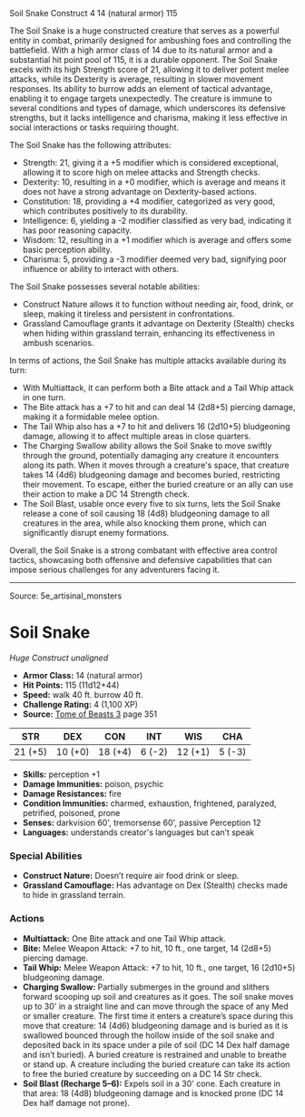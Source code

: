 <MonsterName/>Soil Snake</MonsterName>
<CreatureType/>Construct</CreatureType>
<CR/>4</CR>
<AC/>14 (natural armor)</AC>
<HP/>115</HP>
<summary>The Soil Snake is a huge constructed creature that serves as a powerful entity in combat, primarily designed for ambushing foes and controlling the battlefield. With a high armor class of 14 due to its natural armor and a substantial hit point pool of 115, it is a durable opponent. The Soil Snake excels with its high Strength score of 21, allowing it to deliver potent melee attacks, while its Dexterity is average, resulting in slower movement responses. Its ability to burrow adds an element of tactical advantage, enabling it to engage targets unexpectedly. The creature is immune to several conditions and types of damage, which underscores its defensive strengths, but it lacks intelligence and charisma, making it less effective in social interactions or tasks requiring thought. </summary>

<detail>

The Soil Snake has the following attributes: 
- Strength: 21, giving it a +5 modifier which is considered exceptional, allowing it to score high on melee attacks and Strength checks.
- Dexterity: 10, resulting in a +0 modifier, which is average and means it does not have a strong advantage on Dexterity-based actions.
- Constitution: 18, providing a +4 modifier, categorized as very good, which contributes positively to its durability.
- Intelligence: 6, yielding a -2 modifier classified as very bad, indicating it has poor reasoning capacity.
- Wisdom: 12, resulting in a +1 modifier which is average and offers some basic perception ability.
- Charisma: 5, providing a -3 modifier deemed very bad, signifying poor influence or ability to interact with others.

The Soil Snake possesses several notable abilities:
- Construct Nature allows it to function without needing air, food, drink, or sleep, making it tireless and persistent in confrontations. 
- Grassland Camouflage grants it advantage on Dexterity (Stealth) checks when hiding within grassland terrain, enhancing its effectiveness in ambush scenarios.

In terms of actions, the Soil Snake has multiple attacks available during its turn:
- With Multiattack, it can perform both a Bite attack and a Tail Whip attack in one turn.
- The Bite attack has a +7 to hit and can deal 14 (2d8+5) piercing damage, making it a formidable melee option.
- The Tail Whip also has a +7 to hit and delivers 16 (2d10+5) bludgeoning damage, allowing it to affect multiple areas in close quarters.
- The Charging Swallow ability allows the Soil Snake to move swiftly through the ground, potentially damaging any creature it encounters along its path. When it moves through a creature's space, that creature takes 14 (4d6) bludgeoning damage and becomes buried, restricting their movement. To escape, either the buried creature or an ally can use their action to make a DC 14 Strength check.
- The Soil Blast, usable once every five to six turns, lets the Soil Snake release a cone of soil causing 18 (4d8) bludgeoning damage to all creatures in the area, while also knocking them prone, which can significantly disrupt enemy formations.

Overall, the Soil Snake is a strong combatant with effective area control tactics, showcasing both offensive and defensive capabilities that can impose serious challenges for any adventurers facing it.</detail>



---

Source: 5e_artisinal_monsters

# Soil Snake

*Huge* *Construct* *unaligned*

- **Armor Class:** 14 (natural armor)
- **Hit Points:** 115 (11d12+44)
- **Speed:** walk 40 ft. burrow 40 ft.
- **Challenge Rating:** 4 (1,100 XP)
- **Source:** [Tome of Beasts 3](https://koboldpress.com/kpstore/product/tome-of-beasts-3-for-5th-edition/) page 351

| STR | DEX | CON | INT | WIS | CHA |
| --- | --- | --- | --- | --- | --- |
| 21 (+5) | 10 (+0) | 18 (+4) | 6 (-2) | 12 (+1) | 5 (-3) |

- **Skills:** perception +1
- **Damage Immunities:** poison, psychic
- **Damage Resistances:** fire
- **Condition Immunities:** charmed, exhaustion, frightened, paralyzed, petrified, poisoned, prone
- **Senses:** darkvision 60', tremorsense 60', passive Perception 12
- **Languages:** understands creator's languages but can’t speak

### Special Abilities

- **Construct Nature:** Doesn’t require air food drink or sleep.
- **Grassland Camouflage:** Has advantage on Dex (Stealth) checks made to hide in grassland terrain.

### Actions

- **Multiattack:** One Bite attack and one Tail Whip attack.
- **Bite:** Melee Weapon Attack: +7 to hit, 10 ft., one target, 14 (2d8+5) piercing damage.
- **Tail Whip:** Melee Weapon Attack: +7 to hit, 10 ft., one target, 16 (2d10+5) bludgeoning damage.
- **Charging Swallow:** Partially submerges in the ground and slithers forward scooping up soil and creatures as it goes. The soil snake moves up to 30' in a straight line and can move through the space of any Med or smaller creature. The first time it enters a creature’s space during this move that creature: 14 (4d6) bludgeoning damage and is buried as it is swallowed bounced through the hollow inside of the soil snake and deposited back in its space under a pile of soil (DC 14 Dex half damage and isn’t buried). A buried creature is restrained and unable to breathe or stand up. A creature including the buried creature can take its action to free the buried creature by succeeding on a DC 14 Str check.
- **Soil Blast (Recharge 5–6):** Expels soil in a 30' cone. Each creature in that area: 18 (4d8) bludgeoning damage and is knocked prone (DC 14 Dex half damage not prone).




